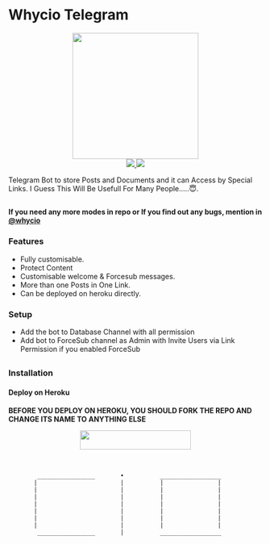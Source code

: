 # Whycio Telegram

<p align="center">
  <a href="https://www.python.org">
    <img src="http://ForTheBadge.com/images/badges/made-with-python.svg" width ="250">
  </a>

  






  </a>
  <br>
  <a href="https://github.com/cioyourfvboynih/protectcio/stargazers">
    <img src="https://img.shields.io/github/stars/cioyourfvboynih/protectcio?style=social">
  </a>
  <a href="https://github.com/cioyourfvboynih/protectcio/fork">
    <img src="https://img.shields.io/github/forks/cioyourfvboynih/protectcio?label=Fork&style=social">
  </a>  
</p>


Telegram Bot to store Posts and Documents and it can Access by Special Links.
I Guess This Will Be Usefull For Many People.....😇. 

##

**If you need any more modes in repo or If you find out any bugs, mention in [@whycio ](https://www.telegram.dog/whycio)**

### Features
- Fully customisable.
- Protect Content
- Customisable welcome & Forcesub messages.
- More than one Posts in One Link.
- Can be deployed on heroku directly.

### Setup

- Add the bot to Database Channel with all permission
- Add bot to ForceSub channel as Admin with Invite Users via Link Permission if you enabled ForceSub 

##
### Installation
#### Deploy on Heroku
**BEFORE YOU DEPLOY ON HEROKU, YOU SHOULD FORK THE REPO AND CHANGE ITS NAME TO ANYTHING ELSE**<br>
<p align="center"><a href="https://heroku.com/deploy?template=https://github.com/cioyourfvboynih/CioXfsub3"> <img src="https://img.shields.io/badge/Web%20Heroku-blueviolet?style=for-the-badge&logo=heroku" width="220" height="38.45"/></a></p>
</a><br>
      


             
            ________________       •          _________________
           |                       |          |               |
           |                       |          |               |
           |                       |          |               |
           |                       |          |               |
           |                       |          |               |
           |                       |          |               |
           |                       |          |               |
            ________________       |          _________________
       

